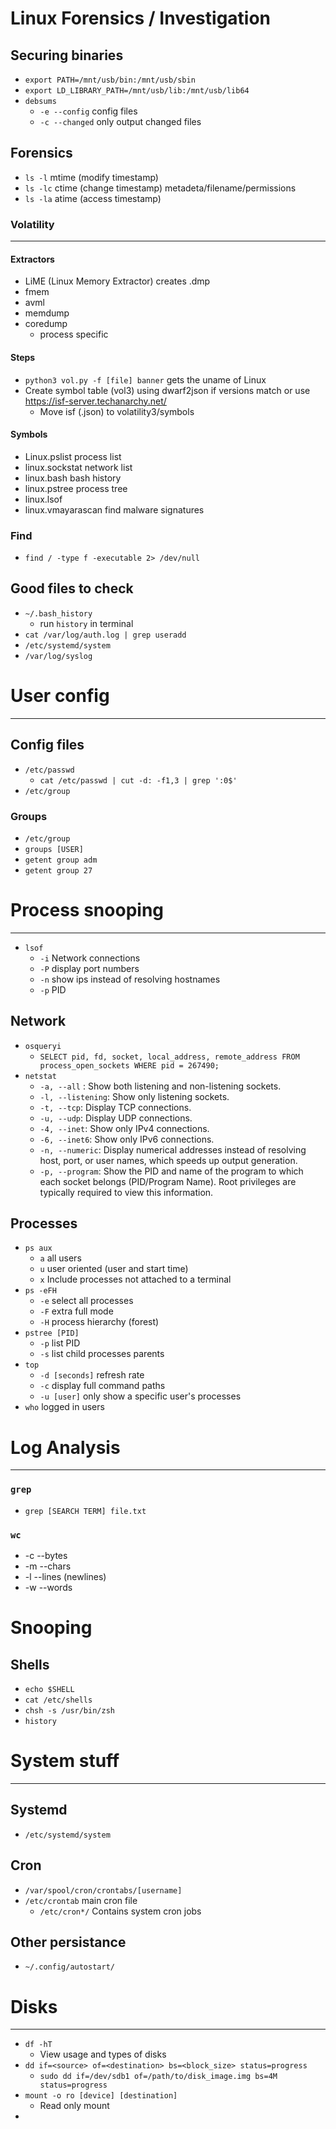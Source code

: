 # Linux Forensics / Investigation
## Securing binaries
- `export PATH=/mnt/usb/bin:/mnt/usb/sbin`
- `export LD_LIBRARY_PATH=/mnt/usb/lib:/mnt/usb/lib64`
- `debsums`
	- `-e --config` config files
	- `-c --changed` only output changed files
## Forensics
- `ls -l` mtime (modify timestamp)
- `ls -lc` ctime (change timestamp) metadeta/filename/permissions
- `ls -la` atime (access timestamp)
### Volatility
---
#### Extractors
- LiME (Linux Memory Extractor) creates .dmp
- fmem
- avml
- memdump
- coredump
    - process specific
#### Steps
- `python3 vol.py -f [file] banner` gets the uname of Linux
- Create symbol table (vol3) using dwarf2json if versions match or use https://isf-server.techanarchy.net/
	- Move isf (.json) to volatility3/symbols
#### Symbols
- Linux.pslist process list
- linux.sockstat network list
- linux.bash bash history
- linux.pstree process tree
- linux.lsof
- linux.vmayarascan find malware signatures
### Find
- `find / -type f -executable 2> /dev/null`
## Good files to check
- `~/.bash_history`
	- run `history` in terminal
- `cat /var/log/auth.log | grep useradd`
- `/etc/systemd/system`
- `/var/log/syslog`

# User config
---
## Config files
- `/etc/passwd`
	- `cat /etc/passwd | cut -d: -f1,3 | grep ':0$'`
- `/etc/group`
### Groups
- `/etc/group`
- `groups [USER]`
- `getent group adm`
- `getent group 27`
# Process snooping
---
- `lsof`
	- `-i` Network connections
	- `-P` display port numbers
	- `-n` show ips instead of resolving hostnames
	- `-p` PID
## Network
- `osqueryi`
	- `SELECT pid, fd, socket, local_address, remote_address FROM process_open_sockets WHERE pid = 267490;`
- `netstat`
	- `-a, --all` : Show both listening and non-listening sockets.
	- `-l, --listening`: Show only listening sockets.
	- `-t, --tcp`: Display TCP connections.
	- `-u, --udp`: Display UDP connections.
	- `-4, --inet`: Show only IPv4 connections.
	- `-6, --inet6`: Show only IPv6 connections.
	- `-n, --numeric`: Display numerical addresses instead of resolving host, port, or user names, which speeds up output generation.
	- `-p, --program`: Show the PID and name of the program to which each socket belongs (PID/Program Name). Root privileges are typically required to view this information.

## Processes
- `ps aux`
	- `a` all users
	- `u` user oriented (user and start time)
	- `x` Include processes not attached to a terminal
- `ps -eFH`
	- `-e` select all processes
	- `-F` extra full mode
	- `-H` process hierarchy (forest)
- `pstree [PID]`
	- `-p` list PID
	- `-s` list child processes parents
- `top`
	- `-d [seconds]` refresh rate
	- `-c` display full command paths
	- `-u [user]` only show a specific user's processes
- `who` logged in users
# Log Analysis
---
### `grep`
- `grep [SEARCH TERM] file.txt`
### `wc`
- -c --bytes
- -m --chars
- -l --lines (newlines)
- -w --words
# Snooping
## Shells
- `echo $SHELL`
- `cat /etc/shells`
- `chsh -s /usr/bin/zsh`
- `history`
# System stuff
---
## Systemd
- `/etc/systemd/system`
## Cron
 - `/var/spool/cron/crontabs/[username]`
- `/etc/crontab` main cron file
	- `/etc/cron*/`  Contains system cron jobs
## Other persistance
- `~/.config/autostart/`
# Disks
---
- `df -hT`
	- View usage and types of disks
- `dd if=<source> of=<destination> bs=<block_size> status=progress`
	- `sudo dd if=/dev/sdb1 of=/path/to/disk_image.img bs=4M status=progress`
- `mount -o ro [device] [destination]`
	- Read only mount
- 